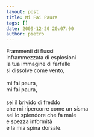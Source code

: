 ```yaml
---
layout: post
title: Mi Fai Paura
tags: []
date: 2009-12-20 20:07:00
author: pietro
---
```

Frammenti di flussi<br/>inframmezzata di esplosioni<br/>la tua immagine di farfalle<br/>si dissolve come vento,<br/><br/>mi fai paura,<br/>mi fai paura,<br/><br/>sei il brivido di freddo<br/>che mi ripercorre come un sisma<br/>sei lo splendore che fa male<br/>e spezza informità<br/>e la mia spina dorsale.
